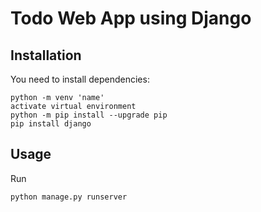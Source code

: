 # Todo Web App using Django


  ## Installation
You need to install dependencies:
```console
python -m venv 'name'
activate virtual environment
python -m pip install --upgrade pip
pip install django
```

## Usage
Run
```console
python manage.py runserver
```
